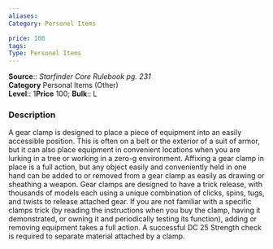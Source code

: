 ```yaml
---
aliases: 
Category: Personel Items

price: 100
tags: 
Type: Personel Items
---
```

**Source**:: _Starfinder Core Rulebook pg. 231_  
**Category** Personal Items (Other)  
**Level**:: 1**Price** 100; **Bulk**:: L

### Description

A gear clamp is designed to place a piece of equipment into an easily accessible position. This is often on a belt or the exterior of a suit of armor, but it can also place equipment in convenient locations when you are lurking in a tree or working in a zero-g environment. Affixing a gear clamp in place is a full action, but any object easily and conveniently held in one hand can be added to or removed from a gear clamp as easily as drawing or sheathing a weapon. Gear clamps are designed to have a trick release, with thousands of models each using a unique combination of clicks, spins, tugs, and twists to release attached gear. If you are not familiar with a specific clamps trick (by reading the instructions when you buy the clamp, having it demonstrated, or owning it and periodically testing its function), adding or removing equipment takes a full action. A successful DC 25 Strength check is required to separate material attached by a clamp.
